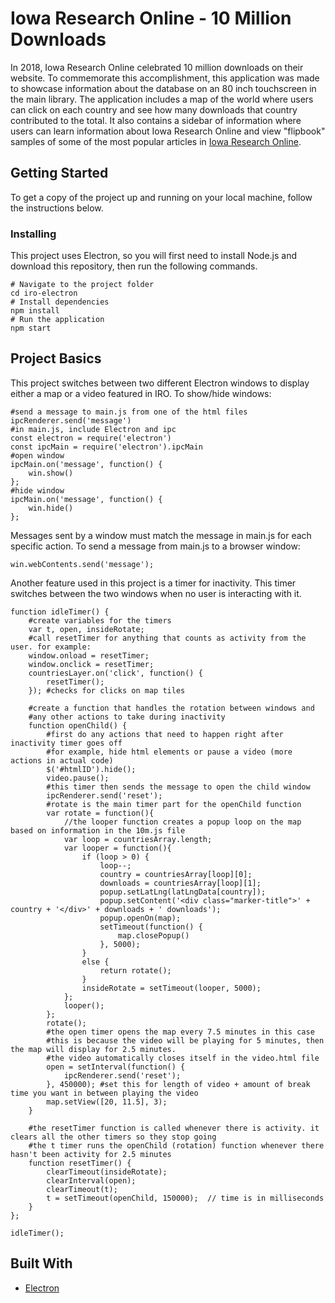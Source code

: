 # Iowa Research Online - 10 Million Downloads
In 2018, Iowa Research Online celebrated 10 million downloads on their website. To commemorate this accomplishment, this application was made to showcase information about the database on an 80 inch touchscreen in the main library. The application includes a map of the world where users can click on each country and see how many downloads that country contributed to the total. It also contains a sidebar of information where users can learn information about Iowa Research Online and view "flipbook" samples of some of the most popular articles in [Iowa Research Online](http://ir.uiowa.edu/).
## Getting Started
To get a copy of the project up and running on your local machine, follow the instructions below.
### Installing
This project uses Electron, so you will first need to install Node.js and download this repository, then run the following commands.
```
# Navigate to the project folder
cd iro-electron
# Install dependencies
npm install
# Run the application
npm start
```
## Project Basics
This project switches between two different Electron windows to display either a map or a video featured in IRO. To show/hide windows:
```
#send a message to main.js from one of the html files
ipcRenderer.send('message')
#in main.js, include Electron and ipc
const electron = require('electron')
const ipcMain = require('electron').ipcMain
#open window
ipcMain.on('message', function() {
	win.show()
};
#hide window
ipcMain.on('message', function() {
	win.hide()
};
```
Messages sent by a window must match the message in main.js for each specific action.
To send a message from main.js to a browser window:
```
win.webContents.send('message');
```
Another feature used in this project is a timer for inactivity. This timer switches between the two windows when no user is interacting with it.
```
function idleTimer() {
	#create variables for the timers
    var t, open, insideRotate;
	#call resetTimer for anything that counts as activity from the user. for example:
	window.onload = resetTimer;
    window.onclick = resetTimer;
    countriesLayer.on('click', function() {
		resetTimer();
    }); #checks for clicks on map tiles

	#create a function that handles the rotation between windows and
	#any other actions to take during inactivity
    function openChild() {
		#first do any actions that need to happen right after inactivity timer goes off
		#for example, hide html elements or pause a video (more actions in actual code)
		$('#htmlID').hide();
		video.pause();
		#this timer then sends the message to open the child window
        ipcRenderer.send('reset');
        #rotate is the main timer part for the openChild function
		var rotate = function(){
			//the looper function creates a popup loop on the map based on information in the 10m.js file
            var loop = countriesArray.length;
            var looper = function(){
				if (loop > 0) {
                    loop--;
                    country = countriesArray[loop][0];
                    downloads = countriesArray[loop][1];
                    popup.setLatLng(latLngData[country]);
                    popup.setContent('<div class="marker-title">' + country + '</div>' + downloads + ' downloads');
                    popup.openOn(map);
                    setTimeout(function() {
						map.closePopup()
					}, 5000);
                }
                else {
                    return rotate();
                }
                insideRotate = setTimeout(looper, 5000);
            };
            looper();
        };
        rotate();
		#the open timer opens the map every 7.5 minutes in this case
		#this is because the video will be playing for 5 minutes, then the map will display for 2.5 minutes.
		#the video automatically closes itself in the video.html file
        open = setInterval(function() {
            ipcRenderer.send('reset');
        }, 450000); #set this for length of video + amount of break time you want in between playing the video
        map.setView([20, 11.5], 3);
    }

	#the resetTimer function is called whenever there is activity. it clears all the other timers so they stop going
	#the t timer runs the openChild (rotation) function whenever there hasn't been activity for 2.5 minutes
    function resetTimer() {
        clearTimeout(insideRotate);
        clearInterval(open);
        clearTimeout(t);
        t = setTimeout(openChild, 150000);  // time is in milliseconds
    }
};

idleTimer();
```
## Built With
* [Electron](https://electronjs.org/docs)